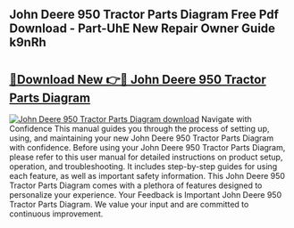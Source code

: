 ## John Deere 950 Tractor Parts Diagram Free Pdf Download - Part-UhE New Repair Owner Guide k9nRh

# <h2><a href="http://dfjknyr.blite.top/?on=John+Deere+950+Tractor+Parts+Diagram">🔗Download New 👉🔴 John Deere 950 Tractor Parts Diagram</a></h2>

[![John Deere 950 Tractor Parts Diagram download](https://i.imgur.com/lujVjoI.png)](http://dfjknyr.blite.top/?on=John+Deere+950+Tractor+Parts+Diagram)
Navigate with Confidence This manual guides you through the process of setting up, using, and maintaining your new John Deere 950 Tractor Parts Diagram with confidence. Before using your John Deere 950 Tractor Parts Diagram, please refer to this user manual for detailed instructions on product setup, operation, and troubleshooting. It includes step-by-step guides for using each feature, as well as important safety information. This John Deere 950 Tractor Parts Diagram comes with a plethora of features designed to personalize your experience. Your Feedback is Important John Deere 950 Tractor Parts Diagram. We value your input and are committed to continuous improvement.
